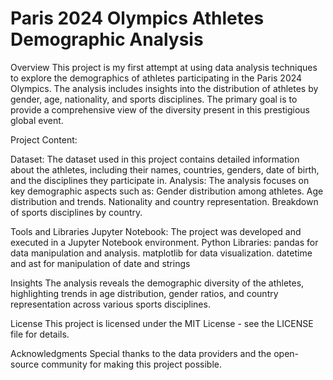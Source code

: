 # Paris 2024 Olympics Athletes Demographic Analysis
Overview
This project is my first attempt at using data analysis techniques to explore the demographics of athletes participating in the Paris 2024 Olympics. The analysis includes insights into the distribution of athletes by gender, age, nationality, and sports disciplines. The primary goal is to provide a comprehensive view of the diversity present in this prestigious global event.

Project Content:

Dataset:
The dataset used in this project contains detailed information about the athletes, including their names, countries, genders, date of birth, and the disciplines they participate in.
Analysis: 
The analysis focuses on key demographic aspects such as:
Gender distribution among athletes.
Age distribution and trends.
Nationality and country representation.
Breakdown of sports disciplines by country.

Tools and Libraries
Jupyter Notebook: 
The project was developed and executed in a Jupyter Notebook environment.
Python Libraries:
pandas for data manipulation and analysis.
matplotlib for data visualization.
datetime and ast for manipulation of date and strings

Insights
The analysis reveals the demographic diversity of the athletes, highlighting trends in age distribution, gender ratios, and country representation across various sports disciplines.

License
This project is licensed under the MIT License - see the LICENSE file for details.

Acknowledgments
Special thanks to the data providers and the open-source community for making this project possible.
